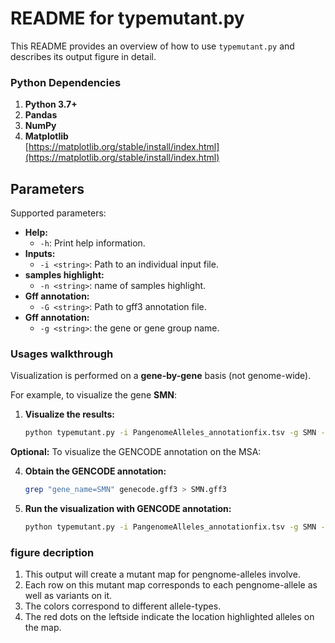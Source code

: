 # README for typemutant.py

This README provides an overview of how to use `typemutant.py` and describes its output figure in detail.

### Python Dependencies

1. **Python 3.7+**
2. **Pandas**
3. **NumPy**
4. **Matplotlib**  
   [https://matplotlib.org/stable/install/index.html](https://matplotlib.org/stable/install/index.html)


## Parameters

Supported parameters:

- **Help:**
  - `-h`: Print help information.
- **Inputs:**
  - `-i <string>`: Path to an individual input file.
- **samples highlight:**
  - `-n <string>`: name of samples highlight.
- **Gff annotation:**
  - `-G <string>`: Path to gff3 annotation file.
- **Gff annotation:**
  - `-g <string>`: the gene or gene group name.

### Usages walkthrough
Visualization is performed on a **gene-by-gene** basis (not genome-wide).

For example, to visualize the gene **SMN**:


1. **Visualize the results:**

   ```bash
   python typemutant.py -i PangenomeAlleles_annotationfix.tsv -g SMN -n genotype.txt -o output.png
   ```

**Optional:** To visualize the GENCODE annotation on the MSA:

4. **Obtain the GENCODE annotation:**

   ```bash
   grep "gene_name=SMN" genecode.gff3 > SMN.gff3
   ```

5. **Run the visualization with GENCODE annotation:**

   ```bash
   python typemutant.py -i PangenomeAlleles_annotationfix.tsv -g SMN -G SMN.gff3 -n genotype.txt -o output.png
   ```

### figure decription

1. This output will create a mutant map for pengnome-alleles involve.  
2. Each row on this mutant map corresponds to each pengnome-allele as well as variants on it.   
3. The colors correspond to different allele-types.   
4. The red dots on the leftside indicate the location highlighted alleles on the map.  




